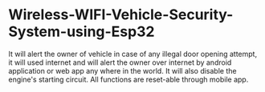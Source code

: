 # Wireless-WIFI-Vehicle-Security-System-using-Esp32
It will alert the owner of vehicle in case of any illegal door opening attempt, it will used internet and will alert the owner over internet by android application or web app any where in the world. It will also disable the engine's starting circuit. All functions are reset-able through mobile app.
